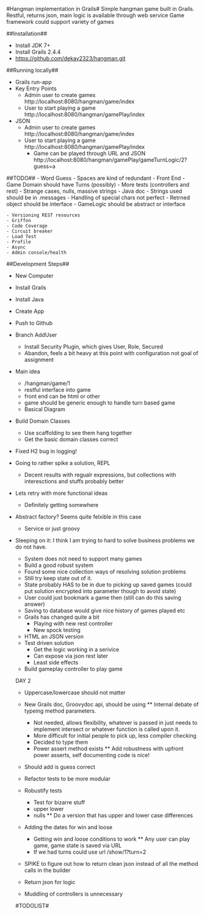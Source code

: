 #Hangman implementation in Grails#
Simple hangman game built in Grails.
Restful, returns json, main logic is available through web service
Game framework could support variety of games

##Installation##
- Install JDK 7+
- Install Grails 2.4.4
- https://github.com/dekay2323/hangman.git

##Running locally##
- Grails run-app
- Key Entry Points
  - Admin user to create games http://localhost:8080/hangman/game/index
  - User to start playing a game http://localhost:8080/hangman/gamePlay/index
- JSON
  - Admin user to create games http://localhost:8080/hangman/game/index
  - User to start playing a game http://localhost:8080/hangman/gamePlay/index
    - Game can be played through URL and JSON http://localhost:8080/hangman/gamePlay/gameTurnLogic/2?guess=a

##TODO##
	- Word Guess
	- Spaces are kind of redundant
	- Front End
	- Game Domain should have Turns (possibly)
	- More tests (controllers and rest)
		- Strange cases, nulls, massive strings
	- Java doc
	- Strings used should be in .messages
	- Handling of special chars not perfect
	- Retrned object should be interface
	- GameLogic should be abstract or interface

	- Versioning REST resources
	- Griffon
	- Code Coverage
	- Circuit breaker
	- Load Test
	- Profile
	- Async
	- Admin console/health



##Development Steps##
- New Computer
- Install Grails
- Install Java
- Create App
- Push to Github
- Branch AddUser
  - Install Security Plugin, which gives User, Role, Secured
  - Abandon, feels a bit heavy at this point with configuration not goal of assignment
 - Main idea
   - /hangman/game/1
   - restful interface into game
   - front end can be html or other
   - game should be generic enough to handle turn based game
   - Basical Diagram
- Build Domain Classes
	- Use scaffolding to see them hang together
	- Get the basic domain classes correct
- Fixed H2 bug in logging!
- Going to rather spike a solution, REPL
	- Decent results with regualr expressions, but collections with interesctions and stuffs probably better
- Lets retry with more functional ideas
	- Definitely getting somewhere
- Abstract factory? Seems quite felxible in this case
	- Service or just groovy
- Sleeping on it: I think I am trying to hard to solve business problems we do not have.
	- System does not need to support many games
	- Build a good robust system
	- Found some nice collection ways of resolving solution problems
	- Still try keep state out of it.
	- State probably HAS to be in due to picking up saved games (could put solution encrypted into parameter though to avoid state)
	- User could just bookmark a game then (still can do this saving answer)
	- Saving to database would give nice history of games played etc
	- Grails has changed quite a bit
		- Playing with new rest controller
		- New spock testing
	- HTML an JSON version
	- Test driven solution
		- Get the logic working in a serivice
		- Can expose via json rest later
		- Least side effects
	- Build gameplay controller to play game


	DAY 2
	- Uppercase/lowercase should not matter
	- New Grails doc, Groovydoc api, should be using
	** Internal debate of typeing method parameters.
		- Not needed, allows flexibility, whatever is passed in just needs to implement intersect or whatever function is called upon it.
		- More difficult for initial people to pick up, less compiler checking
		- Decided to type them
		- Power assert method exists
	** Add robustness with upfront power asserts, self documenting code is nice!
	- Should add is guess correct
	- Refactor tests to be more modular

	- Robustify tests
		- Test for bizarre stuff
		- upper lower
		- nulls
	** Do a version that has upper and lower case differences
	- Adding the dates for win and loose
		- Getting win and loose conditions to work
	** Any user can play game, game state is saved via URL
		- If we had turns could use url
		/show/1?turn=2
	- SPIKE to figure out how to return clean json instead of all the method calls in the builder
	- Return json for logic
	- Muddling of controllers is unnecessary



	#TODOLIST#
